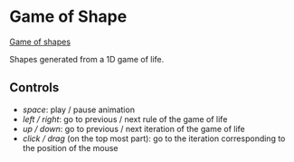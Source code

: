 # Game of Shape

[Game of shapes](https://arthursw.github.io/game-of-shapes/)

Shapes generated from a 1D game of life.

## Controls

 - *space*: play / pause animation
 - *left / right*: go to previous / next rule of the game of life
 - *up / down*: go to previous / next iteration of the game of life
 - *click / drag* (on the top most part): go to the iteration corresponding to the position of the mouse